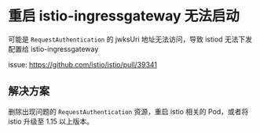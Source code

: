 # 重启 istio-ingressgateway 无法启动

可能是 `RequestAuthentication` 的 jwksUri 地址无法访问，导致 istiod 无法下发配置给 istio-ingressgateway

issue: <https://github.com/istio/istio/pull/39341>

## 解决方案

删除出现问题的 `RequestAuthentication` 资源，重启 istio 相关的 Pod，或者将 istio 升级至 1.15 以上版本。
